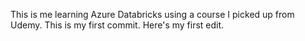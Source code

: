 This is me learning Azure Databricks using a course I picked up from Udemy. This is my first commit.
Here's my first edit.
